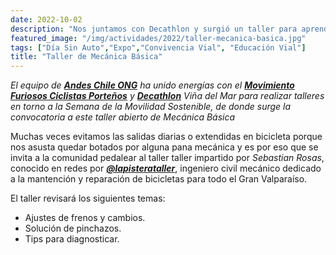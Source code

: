 ```yaml
---
date: 2022-10-02
description: "Nos juntamos con Decathlon y surgió un taller para aprender mecánica y evitar los imprevistos al movernos"
featured_image: "/img/actividades/2022/taller-mecanica-basica.jpg"
tags: ["Día Sin Auto","Expo","Convivencia Vial", "Educación Vial"]
title: "Taller de Mecánica Básica"
---
```


<!-- {{< gallery gallery_dir="/img/actividades/2019/dnsa" >}}
<br> -->

_El equipo de [**Andes Chile ONG**](/) ha unido energías con el [**Movimiento Furiosos Ciclistas Porteños**](https://www.instagram.com/mfc_valpo/) y [**Decathlon**](https://www.decathlon.cl/) Viña del Mar para realizar talleres en torno a la Semana de la Movilidad Sostenible, de donde surge la convocatoria a este taller abierto de Mecánica Básica_

Muchas veces evitamos las salidas diarias o extendidas en bicicleta porque nos asusta quedar botados por alguna pana mecánica y es por eso que se invita a la comunidad pedalear al taller taller impartido por _Sebastian Rosas_, conocido en redes por [**_@lapisterataller_**](https://www.instagram.com/lapisterataller/), ingeniero civil mecánico dedicado a la mantención y reparación de bicicletas para todo el Gran Valparaíso.

El taller revisará los siguientes temas:

- Ajustes de frenos y cambios.
- Solución de pinchazos.
- Tips para diagnosticar.